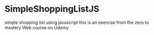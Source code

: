# SimpleShoppingListJS

simple shopping list using javascript 
this is an exercise from the zero to mastery Web course on Udemy 

